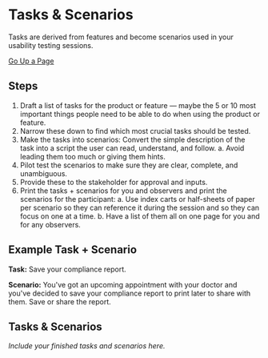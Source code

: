 # Tasks & Scenarios
Tasks are derived from features and become scenarios used in your usability testing sessions.

[Go Up a Page](../README.md)

## Steps
1. Draft a list of tasks for the product or feature — maybe the 5 or 10 most important things people need to be able to do when using the product or feature.
2. Narrow these down to find which most crucial tasks should be tested.
3. Make the tasks into scenarios: Convert the simple description of the task into a script the user can read, understand, and follow.
    a. Avoid leading them too much or giving them hints.
4. Pilot test the scenarios to make sure they are clear, complete, and unambiguous.
5. Provide these to the stakeholder for approval and inputs.
6. Print the tasks + scenarios for you and observers and print the scenarios for the participant:
    a. Use index carts or half-sheets of paper per scenario so they can reference it during the session and so they can focus on one at a time.
    b. Have a list of them all on one page for you and for any observers.

## Example Task + Scenario
**Task:** Save your compliance report.

**Scenario:** You've got an upcoming appointment with your doctor and you've decided to save your compliance report to print later to share with them. Save or share the report.

## Tasks & Scenarios
*Include your finished tasks and scenarios here.*
